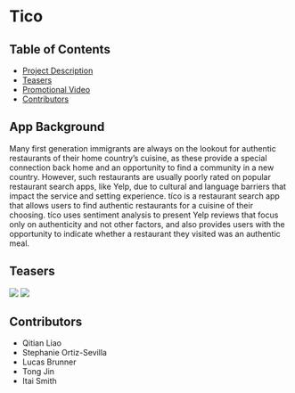 # Tico 

## Table of Contents
- [Project Description](#App-Background)
- [Teasers](#Teasers)
- [Promotional Video](#Promotional-Video)
- [Contributors](#Contributors)


## App Background
Many first generation immigrants are always on the lookout for authentic restaurants of their home country’s cuisine, as these provide a special connection back home and an opportunity to find a community in a new country. However, such restaurants are usually poorly rated on popular restaurant search apps, like Yelp, due to cultural and language barriers that impact the service and setting experience. tíco is a restaurant search app that allows users to find authentic restaurants for a cuisine of their choosing. tíco uses sentiment analysis to present Yelp reviews that focus only on authenticity and not other factors, and also provides users with the opportunity to indicate whether a restaurant they visited was an authentic meal.

## Teasers 
<img src = "images/tico.png"> 
<img src = "images/tico2.png">

## Contributors  
- Qitian Liao
- Stephanie Ortiz-Sevilla
- Lucas Brunner
- Tong Jin 
- Itai Smith




